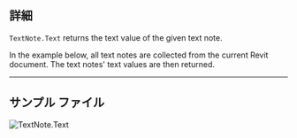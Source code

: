 ## 詳細
`TextNote.Text` returns the text value of the given text note.

In the example below, all text notes are collected from the current Revit document. The text notes' text values are then returned.

___
## サンプル ファイル

![TextNote.Text](./Revit.Elements.TextNote.Text_img.jpg)
